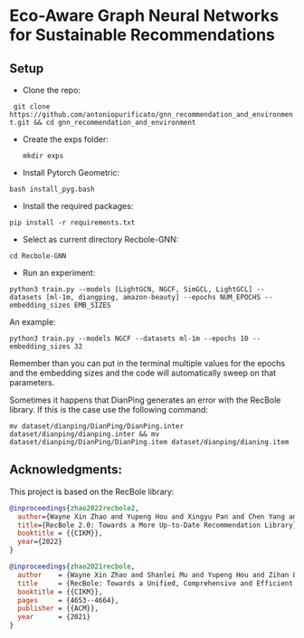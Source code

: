# Eco-Aware Graph Neural Networks for Sustainable Recommendations

## Setup

- Clone the repo:

``` git clone https://github.com/antoniopurificato/gnn_recommendation_and_environment.git && cd gnn_recommendation_and_environment```

- Create the exps folder:

  ```mkdir exps```

- Install Pytorch Geometric:

```bash install_pyg.bash```

- Install the required packages:

```pip install -r requirements.txt```

- Select as current directory Recbole-GNN:

```cd Recbole-GNN```

- Run an experiment:

```python3 train.py --models [LightGCN, NGCF, SimGCL, LightGCL] --datasets [ml-1m, diangping, amazon-beauty] --epochs NUM_EPOCHS --embedding_sizes EMB_SIZES```

An example:

```python3 train.py --models NGCF --datasets ml-1m --epochs 10 --embedding_sizes 32```

Remember than you can put in the terminal multiple values for the epochs and the embedding sizes and the code will automatically sweep on that parameters.

Sometimes it happens that DianPing generates an error with the RecBole library. If this is the case use the following command:

```mv dataset/dianping/DianPing/DianPing.inter dataset/dianping/dianping.inter && mv dataset/dianping/DianPing/DianPing.item dataset/dianping/dianing.item```

## Acknowledgments:

This project is based on the RecBole library:

```bibtex
@inproceedings{zhao2022recbole2,
  author={Wayne Xin Zhao and Yupeng Hou and Xingyu Pan and Chen Yang and Zeyu Zhang and Zihan Lin and Jingsen Zhang and Shuqing Bian and Jiakai Tang and Wenqi Sun and Yushuo Chen and Lanling Xu and Gaowei Zhang and Zhen Tian and Changxin Tian and Shanlei Mu and Xinyan Fan and Xu Chen and Ji-Rong Wen},
  title={RecBole 2.0: Towards a More Up-to-Date Recommendation Library},
  booktitle = {{CIKM}},
  year={2022}
}

@inproceedings{zhao2021recbole,
  author    = {Wayne Xin Zhao and Shanlei Mu and Yupeng Hou and Zihan Lin and Yushuo Chen and Xingyu Pan and Kaiyuan Li and Yujie Lu and Hui Wang and Changxin Tian and  Yingqian Min and Zhichao Feng and Xinyan Fan and Xu Chen and Pengfei Wang and Wendi Ji and Yaliang Li and Xiaoling Wang and Ji{-}Rong Wen},
  title     = {RecBole: Towards a Unified, Comprehensive and Efficient Framework for Recommendation Algorithms},
  booktitle = {{CIKM}},
  pages     = {4653--4664},
  publisher = {{ACM}},
  year      = {2021}
}
```

